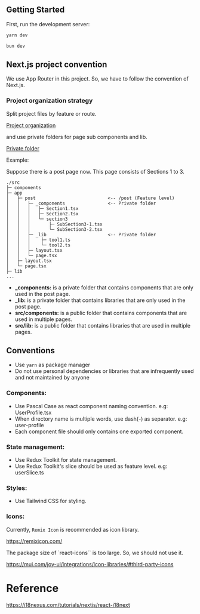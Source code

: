 ## Getting Started

First, run the development server:

```bash
yarn dev

bun dev
```

## Next.js project convention

We use App Router in this project. So, we have to follow the convention of Next.js.

### Project organization strategy

Split project files by feature or route.

[Project organization](https://nextjs.org/docs/app/building-your-application/routing/colocation#split-project-files-by-feature-or-route)

and use private folders for page sub components and lib.

[Private folder](https://nextjs.org/docs/app/building-your-application/routing/colocation#private-folders)

Example:

Suppose there is a post page now. This page consists of Sections 1 to 3.

```
./src
├─ components
├─ app
│   ├─ post                           <-- /post (Feature level)
│   │   ├─ _components                <-- Private folder
│   │   │   ├─ Section1.tsx
│   │   │   ├─ Section2.tsx
│   │   │   └─ section3
│   │   │       ├─ SubSection3-1.tsx
│   │   │       └─ SubSection3-2.tsx
│   │   ├─ _lib                       <-- Private folder
│   │   │    ├─ tool1.ts
│   │   │    └─ tool2.ts
│   │   ├─ layout.tsx
│   │   └─ page.tsx
│   ├─ layout.tsx
│   └─ page.tsx
├─ lib
...
```

- **\_components:** is a private folder that contains components that are only used in the post page.
- **\_lib:** is a private folder that contains libraries that are only used in the post page.
- **src/components:** is a public folder that contains components that are used in multiple pages.
- **src/lib:** is a public folder that contains libraries that are used in multiple pages.

## Conventions

- Use `yarn` as package manager
- Do not use personal dependencies or libraries that are infrequently used and not maintained by anyone

### Components:

- Use Pascal Case as react component naming convention. e.g: UserProfile.tsx
- When directory name is multiple words, use dash(-) as separator. e.g: user-profile
- Each component file should only contains one exported component.

### State management:

- Use Redux Toolkit for state management.
- Use Redux Toolkit's slice should be used as feature level. e.g: userSlice.ts

### Styles:

- Use Tailwind CSS for styling.

### Icons:

Currently, `Remix Icon` is recommended as icon library.

https://remixicon.com/

The package size of `react-icons`` is too large. So, we should not use it.

https://mui.com/joy-ui/integrations/icon-libraries/#third-party-icons

# Reference

https://i18nexus.com/tutorials/nextjs/react-i18next
